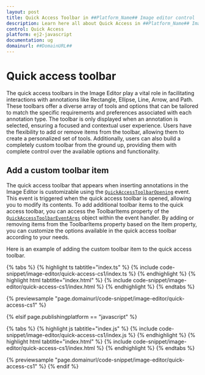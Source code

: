 ```yaml
---
layout: post
title: Quick Access Toolbar in ##Platform_Name## Image editor control | Syncfusion
description: Learn here all about Quick Access in ##Platform_Name## Image editor control of Syncfusion Essential JS 2 and more.
control: Quick Access
platform: ej2-javascript
documentation: ug
domainurl: ##DomainURL##
---
```


# Quick access toolbar

The quick access toolbars in the Image Editor play a vital role in facilitating interactions with annotations like Rectangle, Ellipse, Line, Arrow, and Path. These toolbars offer a diverse array of tools and options that can be tailored to match the specific requirements and preferences associated with each annotation type. The toolbar is only displayed when an annotation is selected, ensuring a focused and contextual user experience. Users have the flexibility to add or remove items from the toolbar, allowing them to create a personalized set of tools. Additionally, users can also build a completely custom toolbar from the ground up, providing them with complete control over the available options and functionality. 

## Add a custom toolbar item

The quick access toolbar that appears when inserting annotations in the Image Editor is customizable using the [`QuickAccessToolbarOpening`](https://ej2.syncfusion.com/vue/documentation/api/image-editor/#quickacesstoolbareventargs) event. This event is triggered when the quick access toolbar is opened, allowing you to modify its contents. To add additional toolbar items to the quick access toolbar, you can access the ToolbarItems property of the [`QuickAccessToolbarEventArgs`](https://ej2.syncfusion.com/vue/documentation/api/image-editor/#quickacesstoolbareventargs) object within the event handler. By adding or removing items from the ToolbarItems property based on the Item property, you can customize the options available in the quick access toolbar according to your needs.

Here is an example of adding the custom toolbar item to the quick access toolbar. 

{% tabs %}
{% highlight ts tabtitle="index.ts" %}
{% include code-snippet/image-editor/quick-access-cs1/index.ts %}
{% endhighlight %}
{% highlight html tabtitle="index.html" %}
{% include code-snippet/image-editor/quick-access-cs1/index.html %}
{% endhighlight %}
{% endtabs %}
        
{% previewsample "page.domainurl/code-snippet/image-editor/quick-access-cs1" %}

{% elsif page.publishingplatform == "javascript" %}

{% tabs %}
{% highlight js tabtitle="index.js" %}
{% include code-snippet/image-editor/quick-access-cs1/index.js %}
{% endhighlight %}
{% highlight html tabtitle="index.html" %}
{% include code-snippet/image-editor/quick-access-cs1/index.html %}
{% endhighlight %}
{% endtabs %}

{% previewsample "page.domainurl/code-snippet/image-editor/quick-access-cs1" %}
{% endif %}
